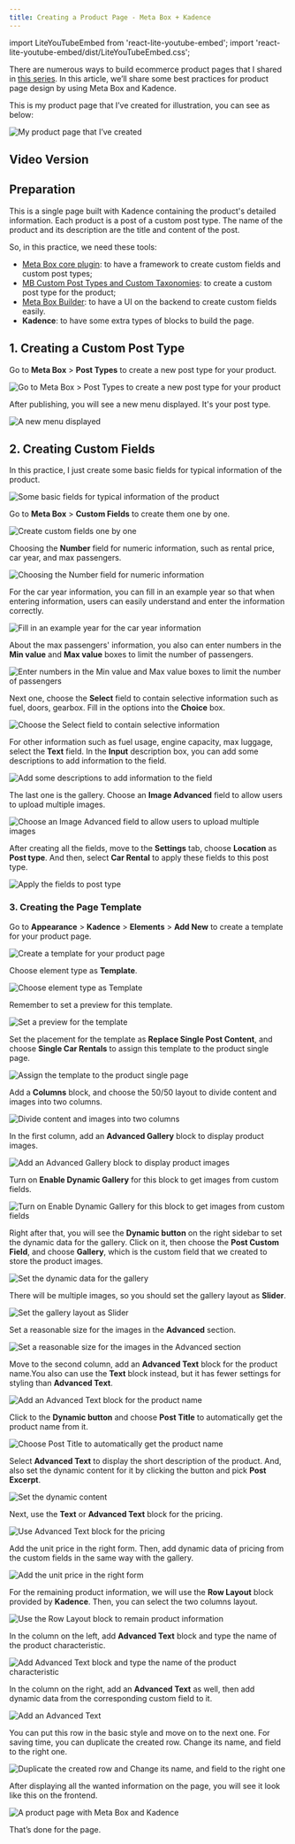 ```yaml
---
title: Creating a Product Page - Meta Box + Kadence
---
```

import LiteYouTubeEmbed from 'react-lite-youtube-embed';
import 'react-lite-youtube-embed/dist/LiteYouTubeEmbed.css';

There are numerous ways to build ecommerce product pages that I shared in [this series](https://metabox.io/series/product-page/). In this article, we’ll share some best practices for product page design by using Meta Box and Kadence.

This is my product page that I’ve created for illustration, you can see as below:

![My product page that I’ve created](https://i.imgur.com/LZwCeva.png)

## Video Version

<LiteYouTubeEmbed id='S4nHT47XYLI' />

## Preparation

This is a single page built with Kadence containing the product's detailed information. Each product is a post of a custom post type. The name of the product and its description are the title and content of the post.

So, in this practice, we need these tools:

* [Meta Box core plugin](https://wordpress.org/plugins/meta-box/): to have a framework to create custom fields and custom post types;
* [MB Custom Post Types and Custom Taxonomies](https://metabox.io/plugins/custom-post-type/): to create a custom post type for the product;
* [Meta Box Builder](https://metabox.io/plugins/meta-box-builder/): to have a UI on the backend to create custom fields easily.
* **Kadence**: to have some extra types of blocks to build the page.

## 1. Creating a Custom Post Type

Go to **Meta Box** > **Post Types** to create a new post type for your product.

![Go to Meta Box > Post Types to create a new post type for your product](https://i.imgur.com/PwPLdhU.png)

After publishing, you will see a new menu displayed. It's your post type.

![A new menu displayed](https://i.imgur.com/r0cCIoD.png)

## 2. Creating Custom Fields

In this practice, I just create some basic fields for typical information of the product.

![Some basic fields for typical information of the product](https://i.imgur.com/kxEo9A4.png)

Go to **Meta Box** > **Custom Fields** to create them one by one.

![Create custom fields one by one](https://i.imgur.com/3OUrxJ9.png)

Choosing the **Number** field for numeric information, such as rental price, car year, and max passengers.

![Choosing the Number field for numeric information](https://i.imgur.com/DKzwtMs.png)

For the car year information, you can fill in an example year so that when entering information, users can easily understand and enter the information correctly.

![Fill in an example year for the car year information](https://i.imgur.com/NwSonRR.png)

About the max passengers' information, you also can enter numbers in the **Min value** and **Max value** boxes to limit the number of passengers.

![Enter numbers in the Min value and Max value boxes to limit the number of passengers](https://i.imgur.com/fZGQUJk.png)

Next one, choose the **Select** field to contain selective information such as fuel, doors, gearbox. Fill in the options into the **Choice** box.

![Choose the Select field to contain selective information](https://i.imgur.com/GAoLP78.png)

For other information such as fuel usage, engine capacity, max luggage, select the **Text** field. In the **Input** description box, you can add some descriptions to add information to the field.

![Add some descriptions to add information to the field](https://i.imgur.com/FbzTQYd.png)

The last one is the gallery. Choose an **Image Advanced** field to allow users to upload multiple images. 

![Choose an Image Advanced field to allow users to upload multiple images](https://i.imgur.com/o1FYDgq.png)

After creating all the fields, move to the **Settings** tab, choose **Location** as **Post type**. And then, select **Car Rental** to apply these fields to this post type.

![Apply the fields to post type](https://i.imgur.com/kWZwuE3.png)

### 3. Creating the Page Template

Go to **Appearance** > **Kadence** > **Elements** > **Add New** to create a template for your product page.

![Create a template for your product page](https://i.imgur.com/UAvrBcH.png)

Choose element type as **Template**.

![Choose element type as Template](https://i.imgur.com/ctGv8zo.png)

Remember to set a preview for this template.

![Set a preview for the template](https://i.imgur.com/UOz4VtP.png)

Set the placement for the template as **Replace Single Post Content**, and choose **Single Car Rentals** to assign this template to the product single page.

![Assign the template to the product single page](https://i.imgur.com/RKFHpuk.png)

Add a **Columns** block, and choose the 50/50 layout to divide content and images into two columns.

![Divide content and images into two columns](https://i.imgur.com/3m9T5Cy.png)

In the first column, add an **Advanced Gallery** block to display product images.

![Add an Advanced Gallery block to display product images](https://i.imgur.com/7hjdv1J.png)

Turn on **Enable Dynamic Gallery** for this block to get images from custom fields.

![Turn on Enable Dynamic Gallery for this block to get images from custom fields](https://i.imgur.com/mglXptC.png)

Right after that, you will see the **Dynamic button** on the right sidebar to set the dynamic data for the gallery. Click on it, then choose the **Post Custom Field**, and choose **Gallery**, which is the custom field that we created to store the product images.

![Set the dynamic data for the gallery](https://i.imgur.com/WUFnu1f.png)

There will be multiple images, so you should set the gallery layout as **Slider**.

![Set the gallery layout as Slider](https://i.imgur.com/zmnOYu2.png)

Set a reasonable size for the images in the **Advanced** section.

![Set a reasonable size for the images in the Advanced section](https://i.imgur.com/Dd7LC2O.png)

Move to the second column, add an **Advanced Text** block for the product name.You also can use the **Text** block instead, but it has fewer settings for styling than **Advanced Text**.

![Add an Advanced Text block for the product name](https://i.imgur.com/yAoW9TB.png)

Click to the **Dynamic button** and choose **Post Title** to automatically get the product name from it.

![Choose Post Title to automatically get the product name](https://i.imgur.com/dEBgmUU.png)

Select **Advanced Text** to display the short description of the product. And, also set the dynamic content for it by clicking the button and pick **Post Excerpt**.

![Set the dynamic content](https://i.imgur.com/48wrX2p.gif)

Next, use the **Text** or **Advanced Text** block for the pricing. 

![Use Advanced Text block for the pricing](https://i.imgur.com/SyqhvDk.png)

Add the unit price in the right form. Then, add dynamic data of pricing from the custom fields in the same way with the gallery. 

![Add the unit price in the right form](https://i.imgur.com/VZmUGpu.gif)

For the remaining product information, we will use the **Row Layout** block provided by **Kadence**. Then, you can select the two columns layout.

![Use the Row Layout block to remain product information](https://i.imgur.com/nk7DVdS.gif)

In the column on the left, add **Advanced Text** block and type the name of the product characteristic.

![Add Advanced Text block and type the name of the product characteristic](https://i.imgur.com/emfOKLl.gif)

In the column on the right, add an **Advanced Text** as well, then add dynamic data from the corresponding custom field to it.

![Add an Advanced Text](https://i.imgur.com/N6YVbbz.gif)

You can put this row in the basic style and move on to the next one. For saving time, you can duplicate the created row. Change its name, and field to the right one.

![Duplicate the created row and Change its name, and field to the right one](https://i.imgur.com/4soBYjg.gif)

After displaying all the wanted information on the page, you will see it look like this on the frontend.

![A product page with Meta Box and Kadence](https://i.imgur.com/2Shjzka.png)

That’s done for the page.
